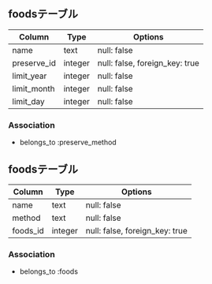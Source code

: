 ## foodsテーブル

|Column|Type|Options|
|------|----|-------|
|name|text|null: false|
|preserve_id|integer|null: false, foreign_key: true|
|limit_year|integer|null: false|
|limit_month|integer|null: false|
|limit_day|integer|null: false|

### Association
- belongs_to :preserve_method

## foodsテーブル

|Column|Type|Options|
|------|----|-------|
|name|text|null: false|
|method|text|null: false|
|foods_id|integer|null: false, foreign_key: true|

### Association
- belongs_to :foods